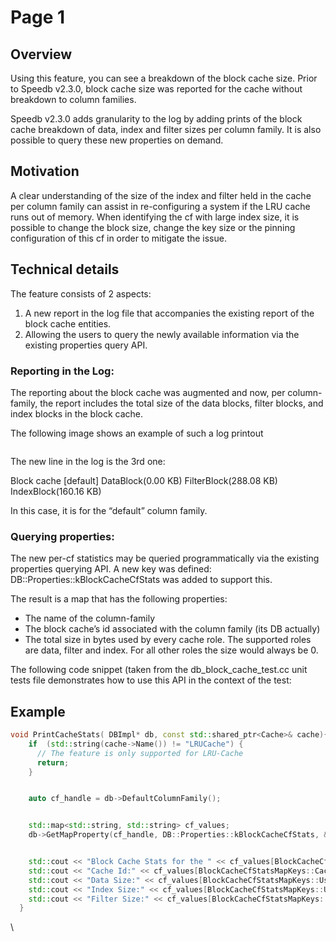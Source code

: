 # Page 1

## Overview&#x20;

Using this feature, you can see a breakdown of the  block cache size. Prior to Speedb v2.3.0, block cache size was reported for the cache without breakdown to column families.&#x20;

Speedb v2.3.0 adds granularity to the log by adding prints of the block cache breakdown of data, index and filter sizes per column family. It is also possible to query these new properties on demand.

## Motivation&#x20;

A clear understanding of the size of the index and filter held in the cache per column family can assist in re-configuring a system if the LRU cache runs out of memory. When identifying the cf with large index size, it is possible to change the block size, change the key size or the pinning configuration of this cf in order to mitigate the issue.&#x20;

## Technical details&#x20;

The feature consists of 2 aspects:

1. A new report in the log file that accompanies the existing report of the block cache entities.
2. Allowing the users to query the newly available information via the existing properties query API.

### Reporting in the Log:

The reporting about the block cache was augmented and now, per column-family, the report includes the total size of the data blocks, filter blocks, and index blocks in the block cache.

The following image shows an example of such a log printout

<figure><img src="https://lh6.googleusercontent.com/JqM4IxkO6lHqxsoW6K7_5w-Cx9VFprvnrTR6FKbOcP6u7KtLnzMojXSZl8N7-ZcL0wcSTnqWcWPHORvKiCjlfqosNPmIIgZMv6ETs1u3nka_WpbbnWgT2HgHS5kvRGeyod7MfaK1aFKHQG1VaDi8rB4" alt=""><figcaption></figcaption></figure>

The new line in the log is the 3rd one:

Block cache \[default]  DataBlock(0.00 KB) FilterBlock(288.08 KB) IndexBlock(160.16 KB)

In this case, it is for the “default” column family.



### Querying properties:

The new per-cf statistics may be queried programmatically via the existing properties querying API. A new key was defined: DB::Properties::kBlockCacheCfStats was added to support this.

The result is a map that has the following properties:

* The name of the column-family
* The block cache’s id associated with the column family (its DB actually)
* The total size in bytes used by every cache role. The supported roles are data, filter and index. For all other roles the size would always be 0.

The following code snippet (taken from the db\_block\_cache\_test.cc unit tests file demonstrates how to use this API in the context of the test:

## Example&#x20;

```cpp
void PrintCacheStats( DBImpl* db, const std::shared_ptr<Cache>& cache){
    if  (std::string(cache->Name()) != "LRUCache") {
      // The feature is only supported for LRU-Cache
      return;
    }


    auto cf_handle = db->DefaultColumnFamily();


    std::map<std::string, std::string> cf_values;
    db->GetMapProperty(cf_handle, DB::Properties::kBlockCacheCfStats, &cf_values);


    std::cout << "Block Cache Stats for the " << cf_values[BlockCacheCfStatsMapKeys::CfName()] << " column-family:\n";
    std::cout << "Cache Id:" << cf_values[BlockCacheCfStatsMapKeys::CacheId()] << '\n';
    std::cout << "Data Size:" << cf_values[BlockCacheCfStatsMapKeys::UsedBytes(CacheEntryRole::kDataBlock)] << '\n';
    std::cout << "Index Size:" << cf_values[BlockCacheCfStatsMapKeys::UsedBytes(CacheEntryRole::kIndexBlock)] << '\n';
    std::cout << "Filter Size:" << cf_values[BlockCacheCfStatsMapKeys::UsedBytes(CacheEntryRole::kFilterBlock)] << '\n';
  }
```



\
